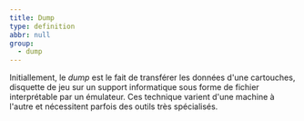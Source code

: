 ```yaml
---
title: Dump
type: definition
abbr: null
group:
  - dump
---
```

Initiallement, le _dump_ est le fait de transférer les données d'une cartouches, disquette de jeu sur un support informatique sous forme de fichier interprétable par un émulateur. Ces technique varient d'une machine à l'autre et nécessitent parfois des outils très spécialisés.
